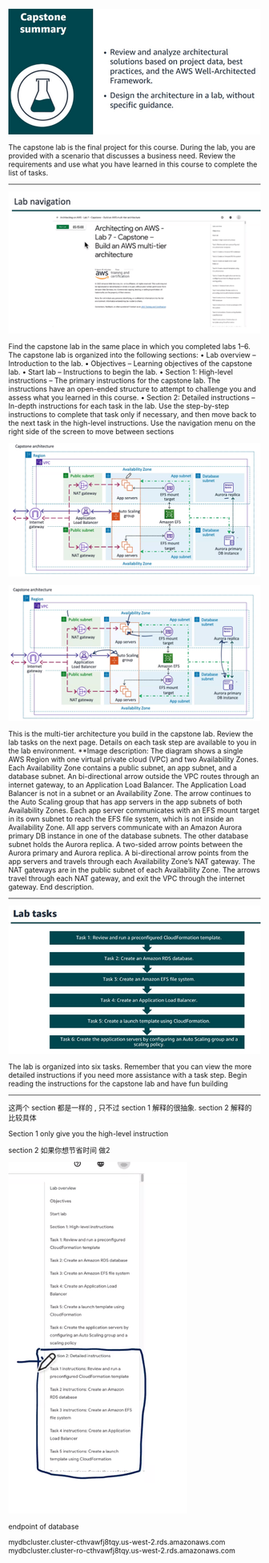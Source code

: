 


![](image/Pasted%20image%2020231023154702.png)

The capstone lab is the final project for this course.
During the lab, you are provided with a scenario that discusses a business need. Review the requirements and use what you have learned in this course to complete the list of tasks.




---


![](image/Pasted%20image%2020231004151518.png)


Find the capstone lab in the same place in which you completed labs 1–6.
The capstone lab is organized into the following sections: 
• Lab overview – Introduction to the lab.
• Objectives – Learning objectives of the capstone lab. 
• Start lab – Instructions to begin the lab. 
• Section 1: High-level instructions – The primary instructions for the capstone lab. The instructions have an open-ended structure to attempt to challenge you and assess what you learned in this course.
• Section 2: Detailed instructions – In-depth instructions for each task in the lab. Use the step-by-step instructions to complete that task only if necessary, and then move back to the next task in the high-level instructions.
Use the navigation menu on the right side of the screen to move between sections




![](image/Pasted%20image%2020231004151651.png)




![](image/Pasted%20image%2020231004151852.png)

This is the multi-tier architecture you build in the capstone lab. Review the lab tasks on the next page. Details on each task step are available to you in the lab environment.
**Image description: The diagram shows a single AWS Region with one virtual private cloud (VPC) and two Availability Zones. Each Availability Zone contains a public subnet, an app subnet, and a database subnet. An bi-directional arrow outside the VPC routes through an internet gateway, to an Application Load Balancer. The Application Load Balancer is not in a subnet or an Availability Zone. The arrow continues to the Auto Scaling group that has app servers in the app subnets of both Availability Zones. Each app server communicates with an EFS mount target in its own subnet to reach the EFS file system, which is not inside an Availability Zone. All app servers communicate with an Amazon Aurora primary DB instance in one of the database subnets. The other database subnet holds the Aurora replica. A two-sided arrow points between the Aurora primary and Aurora replica. A bi-directional arrow points from the app servers and travels through each Availability Zone’s NAT gateway. The NAT gateways are in the public subnet of each Availability Zone. The arrows travel through each NAT gateway, and exit the VPC through the internet gateway. End description.



---

![](image/Pasted%20image%2020231023154851.png)

The lab is organized into six tasks. Remember that you can view the more detailed instructions if you need more assistance with a task step.
Begin reading the instructions for the capstone lab and have fun building

--- 

这两个 section 都是一样的 , 只不过 section 1 解释的很抽象. section 2 解释的 比较具体 

Section 1 
only give you the high-level instruction 

section 2
如果你想节省时间 做2 


![](image/Pasted%20image%2020231004151527.png)


endpoint of database 

mydbcluster.cluster-cthvawfj8tqy.us-west-2.rds.amazonaws.com
mydbcluster.cluster-ro-cthvawfj8tqy.us-west-2.rds.amazonaws.com



